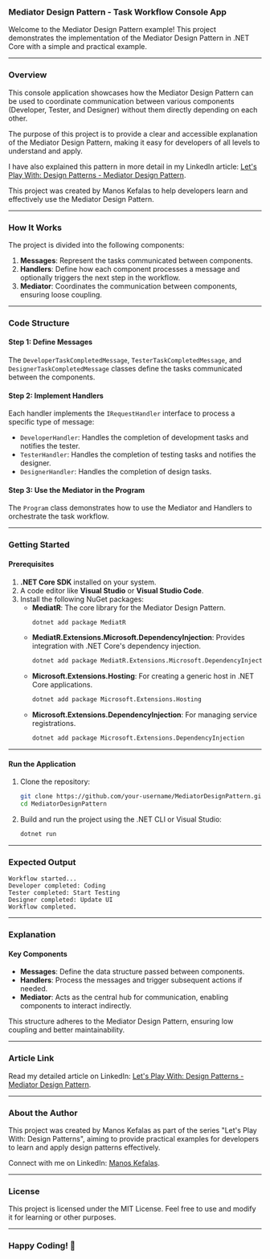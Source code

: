 ### Mediator Design Pattern - Task Workflow Console App

Welcome to the Mediator Design Pattern example! This project demonstrates the implementation of the Mediator Design Pattern in .NET Core with a simple and practical example.

---

### **Overview**

This console application showcases how the Mediator Design Pattern can be used to coordinate communication between various components (Developer, Tester, and Designer) without them directly depending on each other.

The purpose of this project is to provide a clear and accessible explanation of the Mediator Design Pattern, making it easy for developers of all levels to understand and apply.

I have also explained this pattern in more detail in my LinkedIn article: [Let's Play With: Design Patterns - Mediator Design Pattern](https://www.linkedin.com/pulse/lets-play-design-patterns-manos-kefalas-a4zif/).

This project was created by Manos Kefalas to help developers learn and effectively use the Mediator Design Pattern.

---

### **How It Works**

The project is divided into the following components:

1. **Messages**: Represent the tasks communicated between components.
2. **Handlers**: Define how each component processes a message and optionally triggers the next step in the workflow.
3. **Mediator**: Coordinates the communication between components, ensuring loose coupling.

---

### **Code Structure**

#### **Step 1: Define Messages**

The `DeveloperTaskCompletedMessage`, `TesterTaskCompletedMessage`, and `DesignerTaskCompletedMessage` classes define the tasks communicated between the components.

#### **Step 2: Implement Handlers**

Each handler implements the `IRequestHandler` interface to process a specific type of message:
- `DeveloperHandler`: Handles the completion of development tasks and notifies the tester.
- `TesterHandler`: Handles the completion of testing tasks and notifies the designer.
- `DesignerHandler`: Handles the completion of design tasks.

#### **Step 3: Use the Mediator in the Program**

The `Program` class demonstrates how to use the Mediator and Handlers to orchestrate the task workflow.

---

### **Getting Started**

#### **Prerequisites**
1. **.NET Core SDK** installed on your system.
2. A code editor like **Visual Studio** or **Visual Studio Code**.
3. Install the following NuGet packages:
   - **MediatR**: The core library for the Mediator Design Pattern.
     ```bash
     dotnet add package MediatR
     ```
   - **MediatR.Extensions.Microsoft.DependencyInjection**: Provides integration with .NET Core's dependency injection.
     ```bash
     dotnet add package MediatR.Extensions.Microsoft.DependencyInjection
     ```
   - **Microsoft.Extensions.Hosting**: For creating a generic host in .NET Core applications.
     ```bash
     dotnet add package Microsoft.Extensions.Hosting
     ```
   - **Microsoft.Extensions.DependencyInjection**: For managing service registrations.
     ```bash
     dotnet add package Microsoft.Extensions.DependencyInjection
     ```

---

#### **Run the Application**

1. Clone the repository:

   ```bash
   git clone https://github.com/your-username/MediatorDesignPattern.git
   cd MediatorDesignPattern
   ```

2. Build and run the project using the .NET CLI or Visual Studio:

   ```bash
   dotnet run
   ```

---

### **Expected Output**

```plaintext
Workflow started...
Developer completed: Coding
Tester completed: Start Testing
Designer completed: Update UI
Workflow completed.
```

---

### **Explanation**

#### **Key Components**
- **Messages**: Define the data structure passed between components.
- **Handlers**: Process the messages and trigger subsequent actions if needed.
- **Mediator**: Acts as the central hub for communication, enabling components to interact indirectly.

This structure adheres to the Mediator Design Pattern, ensuring low coupling and better maintainability.

---

### **Article Link**

Read my detailed article on LinkedIn: [Let's Play With: Design Patterns - Mediator Design Pattern](https://www.linkedin.com/pulse/lets-play-design-patterns-manos-kefalas-a4zif/).

---

### **About the Author**

This project was created by Manos Kefalas as part of the series "Let's Play With: Design Patterns", aiming to provide practical examples for developers to learn and apply design patterns effectively.

Connect with me on LinkedIn: [Manos Kefalas](https://www.linkedin.com/in/manos-kefalas-96b1a3121/).

---

### **License**

This project is licensed under the MIT License. Feel free to use and modify it for learning or other purposes.

---

### **Happy Coding!** 🎉
